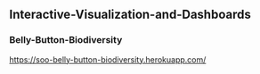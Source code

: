 ## Interactive-Visualization-and-Dashboards
### Belly-Button-Biodiversity

https://soo-belly-button-biodiversity.herokuapp.com/